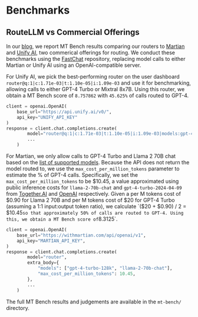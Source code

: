 # Benchmarks

## RouteLLM vs Commercial Offerings

In our [blog](https://lmsys.org/blog/2024-07-01-routellm/), we report MT Bench results comparing our routers to [Martian](https://withmartian.com) and [Unify AI](https://unify.ai), two commerical offerings for routing. We conduct these benchmarks using the [FastChat](https://github.com/lm-sys/FastChat/tree/main/fastchat/llm_judge) repository, replacing model calls to either Martian or Unify AI using an OpenAI-compatible server.

For Unify AI, we pick the best-performing router on the user dashboard `router@q:1|c:1.71e-03|t:1.10e-05|i:1.09e-03` and use it for benchmarking, allowing calls to either GPT-4 Turbo or Mixtral 8x7B. Using this router, we obtain a MT Bench score of `8.757862` with `45.625%` of calls routed to GPT-4.
```python
client = openai.OpenAI(
	base_url="https://api.unify.ai/v0/",
	api_key="UNIFY_API_KEY"
)
response = client.chat.completions.create(
        model="router@q:1|c:1.71e-03|t:1.10e-05|i:1.09e-03|models:gpt-4-turbo,mixtral-8x7b-instruct-v0.1",
		...
    )
```

For Martian, we only allow calls to GPT-4 Turbo and Llama 2 70B chat based on the [list of supported models](https://docs.withmartian.com/martian-model-router/model-router/supported-models-router). Because the API does not return the model routed to, we use the `max_cost_per_million_tokens` parameter to estimate the % of GPT-4 calls. Specifically, we set the `max_cost_per_million_tokens` to be $10.45, a value approximated using public inference costs for `llama-2-70b-chat` and `gpt-4-turbo-2024-04-09` from [Together.AI](https://www.together.ai/pricing) and [OpenAI](https://openai.com/api/pricing/) respectively. Given a per M tokens cost of $0.90 for Llama 2 70B and per M tokens cost of $20 for GPT-4 Turbo (assuming a 1:1 input:output token ratio), we calculate `($20 + $0.90) / 2 = $10.45` so that approximately 50% of calls are routed to GPT-4. Using this, we obtain a MT Bench score of `8.3125`.

```python
client = openai.OpenAI(
    base_url="https://withmartian.com/api/openai/v1",
    api_key="MARTIAN_API_KEY",
)
response = client.chat.completions.create(
        model="router",
        extra_body={
            "models": ["gpt-4-turbo-128k", "llama-2-70b-chat"],
            "max_cost_per_million_tokens": 10.45,
        },
		...
    )
```

The full MT Bench results and judgements are available in the `mt-bench/` directory.
